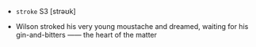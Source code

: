 - `stroke` S3 [strəʊk]



-  Wilson stroked his very young moustache and dreamed, waiting for his gin-and-bitters —— the heart of the matter